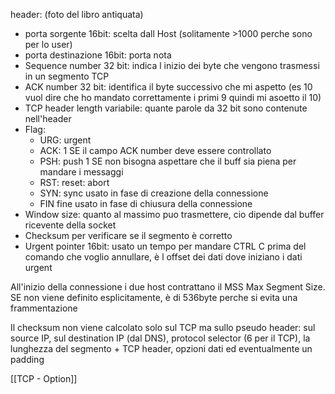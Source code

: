 header: (foto del libro antiquata)
- porta sorgente 16bit: scelta dall Host (solitamente >1000 perche sono per lo user)
- porta destinazione 16bit: porta nota 
- Sequence number 32 bit: indica l inizio dei byte che vengono trasmessi in un segmento TCP
- ACK number 32 bit: identifica il byte successivo che mi aspetto (es 10 vuol dire che ho mandato correttamente i primi 9 quindi mi asoetto il 10)
- TCP header length variabile: quante parole da 32 bit sono contenute nell'header
- Flag:
	- URG: urgent
	- ACK: 1 SE il campo ACK number deve essere controllato
	- PSH: push 1 SE non bisogna aspettare che il buff sia piena per mandare i messaggi
	- RST: reset: abort
	- SYN: sync usato in fase di creazione della connessione
	- FIN fine usato in fase di chiusura della connessione
- Window size: quanto al massimo puo trasmettere, cio dipende dal buffer ricevente della socket
- Checksum per verificare se il segmento è corretto
- Urgent pointer 16bit: usato un tempo per mandare CTRL C prima del comando che voglio annullare, è l offset dei dati dove iniziano i dati urgent

All'inizio della connessione i due host contrattano il MSS Max Segment Size. SE non viene definito esplicitamente, è di 536byte perche si evita una frammentazione

Il checksum non viene calcolato solo sul TCP ma sullo pseudo header: sul source IP, sul destination IP (dal DNS), protocol selector (6 per il TCP), la lunghezza del segmento + TCP header, opzioni dati ed eventualmente un padding

[[TCP - Option]]
